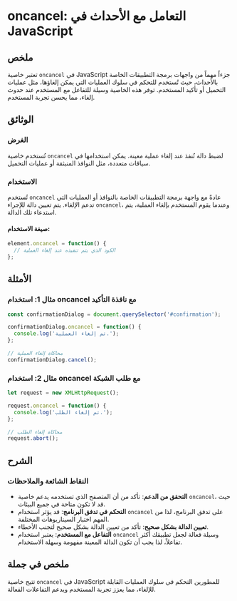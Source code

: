<!--
Meta Description: # oncancel: التعامل مع الأحداث في JavaScript ## ملخص تعتبر خاصية `oncancel` في JavaScript جزءاً مهماً من واجهات برمجة التطبيقات الخاصة بالأحداث، حيث ت...
Meta Keywords: oncancel, إلغاء, javascript, المستخدم, خاصية
-->

# oncancel: التعامل مع الأحداث في JavaScript

## ملخص
تعتبر خاصية `oncancel` في JavaScript جزءاً مهماً من واجهات برمجة التطبيقات الخاصة بالأحداث، حيث تُستخدم للتحكم في سلوك العمليات التي يمكن إلغاؤها، مثل عمليات التحميل أو تأكيد المستخدم. توفر هذه الخاصية وسيلة للتفاعل مع المستخدم عند حدوث إلغاء، مما يحسن تجربة المستخدم.

## الوثائق
### الغرض
تُستخدم خاصية `oncancel` لضبط دالة تُنفذ عند إلغاء عملية معينة. يمكن استخدامها في سياقات متعددة، مثل النوافذ المنبثقة أو عمليات التحميل.

### الاستخدام
تُستخدم `oncancel` عادةً مع واجهة برمجة التطبيقات الخاصة بالنوافذ أو العمليات التي تدعم الإلغاء. يتم تعيين دالة للإجراء `oncancel`، وعندما يقوم المستخدم بإلغاء العملية، يتم استدعاء تلك الدالة.

#### صيغة الاستخدام:
```javascript
element.oncancel = function() {
  // الكود الذي يتم تنفيذه عند إلغاء العملية
};
```

## الأمثلة
### مثال 1: استخدام oncancel مع نافذة التأكيد
```javascript
const confirmationDialog = document.querySelector('#confirmation');

confirmationDialog.oncancel = function() {
  console.log('تم إلغاء العملية.');
};

// محاكاة إلغاء العملية
confirmationDialog.cancel();
```

### مثال 2: استخدام oncancel مع طلب الشبكة
```javascript
let request = new XMLHttpRequest();

request.oncancel = function() {
  console.log('تم إلغاء الطلب.');
};

// محاكاة إلغاء الطلب
request.abort();
```

## الشرح
### النقاط الشائعة والملاحظات
- **التحقق من الدعم**: تأكد من أن المتصفح الذي تستخدمه يدعم خاصية `oncancel`، حيث قد لا تكون متاحة في جميع البيئات.
- **التحكم في تدفق البرنامج**: قد يؤثر استخدام `oncancel` على تدفق البرنامج، لذا من المهم اختبار السيناريوهات المختلفة.
- **تعيين الدالة بشكل صحيح**: تأكد من تعيين الدالة بشكل صحيح لتجنب الأخطاء.
- **التفاعل مع المستخدم**: يعتبر استخدام `oncancel` وسيلة فعالة لجعل تطبيقك أكثر تفاعلاً، لذا يجب أن تكون الدالة المعينة مفهومة وسهلة الاستخدام.

## ملخص في جملة
تتيح خاصية `oncancel` في JavaScript للمطورين التحكم في سلوك العمليات القابلة للإلغاء، مما يعزز تجربة المستخدم ويدعم التفاعلات الفعالة.